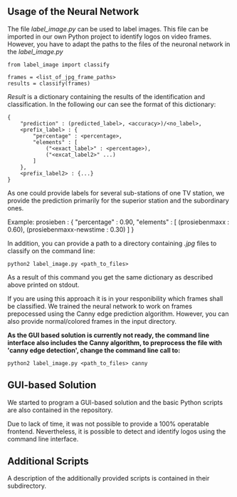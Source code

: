 Usage of the Neural Network
---------------------------

The file *label_image.py* can be used to label images.
This file can be imported in our own Python project to identify logos on video frames. However, you have to adapt the paths to the files of the neuronal network in the  *label_image.py*

    from label_image import classify

    frames = <list_of_jpg_frame_paths>
    results = classify(frames)

*Result* is a dictionary containing the results of the identification and classification.
In the following our can see the format of this dictionary:

    {
        "prediction" : (predicted_label>, <accuracy>)/<no_label>,
        <prefix_label> : {
            "percentage" : <percentage>,
            "elements" : [
                ("<exact_label>" : <percentage>),
                ("<excat_label2>" ...)
            ]
        },
        <prefix_label2> : {...}
    }

As one could provide labels for several sub-stations of one TV station, we provide the prediction primarily for the superior station and the subordinary ones.

Example:
    prosieben : {
        "percentage" : 0.90,
        "elements" : [
            (prosiebenmaxx : 0.60),
            (prosiebenmaxx-newstime : 0.30)
        ]
    }

In addition, you can provide a path to a directory containing *.jpg* files to classify on the command line:

    python2 label_image.py <path_to_files>

As a result of this command you get the same dictionary as described above printed on stdout.

If you are using this approach it is in your responibility which frames shall be classified. We trained the neural network to work on frames prepocessed using the Canny edge prediction algorithm.
However, you can also provide normal/colored frames in the input directory.

**As the GUI based solution is currently not ready, the command line interface also includes the Canny algorithm, to preprocess the file with 'canny edge detection', change the command line call to:**

    python2 label_image.py <path_to_files> canny


GUI-based Solution
------------------

We started to program a GUI-based solution and the basic Python scripts are also contained in the repository.

Due to lack of time, it was not possible to provide a 100% operatable frontend.
Nevertheless, it is possible to detect and identify logos using the command line interface.

Additional Scripts
------------------

A description of the additionally provided scripts is contained in their subdirectory.
